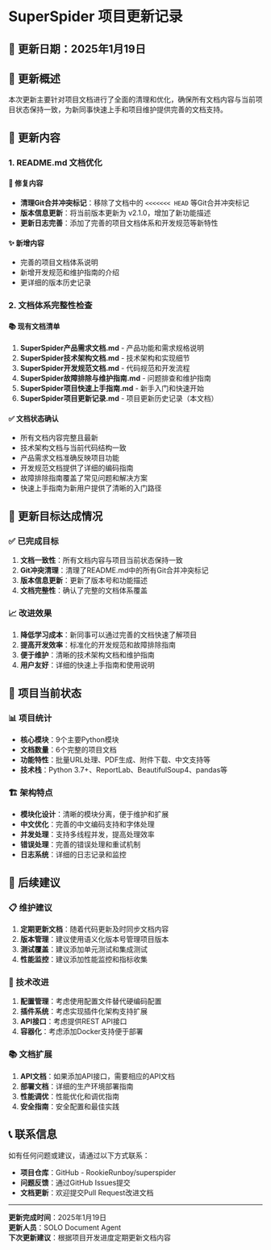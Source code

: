 # SuperSpider 项目更新记录

## 📅 更新日期：2025年1月19日

## 🎯 更新概述

本次更新主要针对项目文档进行了全面的清理和优化，确保所有文档内容与当前项目状态保持一致，为新同事快速上手和项目维护提供完善的文档支持。

## 📝 更新内容

### 1. README.md 文档优化

#### 🔧 修复内容
- **清理Git合并冲突标记**：移除了文档中的 `<<<<<<< HEAD` 等Git合并冲突标记
- **版本信息更新**：将当前版本更新为 v2.1.0，增加了新功能描述
- **更新日志完善**：添加了完善的项目文档体系和开发规范等新特性

#### ✨ 新增内容
- 完善的项目文档体系说明
- 新增开发规范和维护指南的介绍
- 更详细的版本历史记录

### 2. 文档体系完整性检查

#### 📚 现有文档清单
1. **SuperSpider产品需求文档.md** - 产品功能和需求规格说明
2. **SuperSpider技术架构文档.md** - 技术架构和实现细节
3. **SuperSpider开发规范文档.md** - 代码规范和开发流程
4. **SuperSpider故障排除与维护指南.md** - 问题排查和维护指南
5. **SuperSpider项目快速上手指南.md** - 新手入门和快速开始
6. **SuperSpider项目更新记录.md** - 项目更新历史记录（本文档）

#### ✅ 文档状态确认
- 所有文档内容完整且最新
- 技术架构文档与当前代码结构一致
- 产品需求文档准确反映项目功能
- 开发规范文档提供了详细的编码指南
- 故障排除指南覆盖了常见问题和解决方案
- 快速上手指南为新用户提供了清晰的入门路径

## 🎯 更新目标达成情况

### ✅ 已完成目标
1. **文档一致性**：所有文档内容与项目当前状态保持一致
2. **Git冲突清理**：清理了README.md中的所有Git合并冲突标记
3. **版本信息更新**：更新了版本号和功能描述
4. **文档完整性**：确认了完整的文档体系覆盖

### 📈 改进效果
1. **降低学习成本**：新同事可以通过完善的文档快速了解项目
2. **提高开发效率**：标准化的开发规范和故障排除指南
3. **便于维护**：清晰的技术架构文档和维护指南
4. **用户友好**：详细的快速上手指南和使用说明

## 🔄 项目当前状态

### 📊 项目统计
- **核心模块**：9个主要Python模块
- **文档数量**：6个完整的项目文档
- **功能特性**：批量URL处理、PDF生成、附件下载、中文支持等
- **技术栈**：Python 3.7+、ReportLab、BeautifulSoup4、pandas等

### 🏗️ 架构特点
- **模块化设计**：清晰的模块分离，便于维护和扩展
- **中文优化**：完善的中文编码支持和字体处理
- **并发处理**：支持多线程并发，提高处理效率
- **错误处理**：完善的错误处理和重试机制
- **日志系统**：详细的日志记录和监控

## 🚀 后续建议

### 📋 维护建议
1. **定期更新文档**：随着代码更新及时同步文档内容
2. **版本管理**：建议使用语义化版本号管理项目版本
3. **测试覆盖**：建议添加单元测试和集成测试
4. **性能监控**：建议添加性能监控和指标收集

### 🔧 技术改进
1. **配置管理**：考虑使用配置文件替代硬编码配置
2. **插件系统**：考虑实现插件化架构支持扩展
3. **API接口**：考虑提供REST API接口
4. **容器化**：考虑添加Docker支持便于部署

### 📚 文档扩展
1. **API文档**：如果添加API接口，需要相应的API文档
2. **部署文档**：详细的生产环境部署指南
3. **性能调优**：性能优化和调优指南
4. **安全指南**：安全配置和最佳实践

## 📞 联系信息

如有任何问题或建议，请通过以下方式联系：
- **项目仓库**：GitHub - RookieRunboy/superspider
- **问题反馈**：通过GitHub Issues提交
- **文档更新**：欢迎提交Pull Request改进文档

---

**更新完成时间**：2025年1月19日  
**更新人员**：SOLO Document Agent  
**下次更新建议**：根据项目开发进度定期更新文档内容